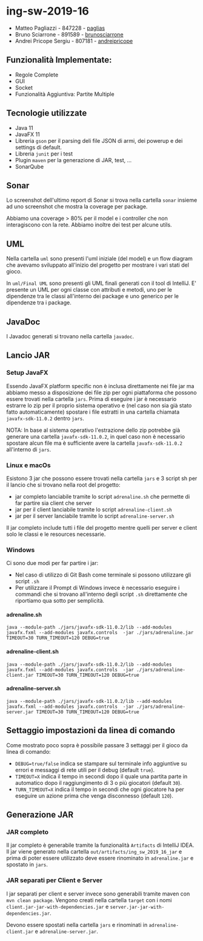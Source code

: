 # ing-sw-2019-16

- Matteo Pagliazzi - 847228 - [paglias](https://github.com/paglias)
- Bruno Sciarrone - 891589 - [brunosciarrone](https://github.com/brunosciarrone)
- Andrei Pricope Sergiu - 807181 - [andreipricope](https://github.com/andreipricope)

## Funzionalità Implementate:

- Regole Complete 
- GUI 
- Socket 
- Funzionalità Aggiuntiva: Partite Multiple

## Tecnologie utilizzate

- Java 11
- JavaFX 11
- Libreria `gson` per il parsing deli file JSON di armi, dei powerup e dei settings di default.
- Libreria `junit` per i test
- Plugin `maven` per la generazione di JAR, test, ...
- SonarQube

## Sonar

Lo screenshot dell'ultimo report di Sonar si trova nella cartella `sonar` insieme ad
uno screenshot che mostra la coverage per package.

Abbiamo una coverage > 80% per il model e i controller che non interagiscono con
la rete. Abbiamo inoltre dei test per alcune utils.

## UML

Nella cartella `uml` sono presenti l'uml iniziale (del model) e un flow diagram che avevamo sviluppato all'inizio
del progetto per mostrare i vari stati del gioco.

In `uml/Final UML` sono presenti gli UML finali generati con il tool di IntelliJ. E' presente un UML per ogni classe
con attributi e metodi, uno per le dipendenze tra le classi all'interno dei package e uno generico
per le dipendenze tra i package.

## JavaDoc

I Javadoc generati si trovano nella cartella `javadoc`.

## Lancio JAR

### Setup JavaFX

Essendo JavaFX platform specific non è inclusa direttamente nei file jar ma abbiamo
messo a disposizione dei file zip per ogni piattaforma che possono essere trovati
nella cartella `jars`. Prima di eseguire i jar è necessario estrarre lo zip per
il proprio sistema operativo e (nel caso non sia già stato fatto automaticamente) spostare
i file estratti in una cartella chiamata `javafx-sdk-11.0.2` dentro `jars`.

NOTA: In base al sistema operativo l'estrazione dello zip potrebbe già
generare una cartella `javafx-sdk-11.0.2`, in quel caso non è necessario
spostare alcun file ma è sufficiente avere la cartella `javafx-sdk-11.0.2` all'interno di `jars`.

### Linux e macOs

Esistono 3 jar che possono essere trovati nella cartella `jars` e 3 script sh
per il lancio che si trovano nella root del progetto:

- jar completo lanciabile tramite lo script `adrenaline.sh` 
che permette di far partire sia client che server
- jar per il client lanciabile tramite lo script `adrenaline-client.sh`
- jar per il server lanciabile tramite lo script `adrenaline-server.sh`

Il jar completo include tutti i file del progetto mentre quelli per server e client solo
le classi e le resources necessarie.

### Windows

Ci sono due modi per far partire i jar: 

- Nel caso di utilizzo di Git Bash come terminale si possono utilizzare gli script `.sh`
- Per utilizzare il Prompt di Windows invece è necessario eseguire i commandi che si trovano
all'interno degli script `.sh` direttamente che riportiamo qua sotto per semplicità.

#### adrenaline.sh

`java --module-path ./jars/javafx-sdk-11.0.2/lib --add-modules javafx.fxml --add-modules javafx.controls  -jar ./jars/adrenaline.jar TIMEOUT=30 TURN_TIMEOUT=120 DEBUG=true`

#### adrenaline-client.sh

`java --module-path ./jars/javafx-sdk-11.0.2/lib --add-modules javafx.fxml --add-modules javafx.controls  -jar ./jars/adrenaline-client.jar TIMEOUT=30 TURN_TIMEOUT=120 DEBUG=true`

#### adrenaline-server.sh

`java --module-path ./jars/javafx-sdk-11.0.2/lib --add-modules javafx.fxml --add-modules javafx.controls  -jar ./jars/adrenaline-server.jar TIMEOUT=30 TURN_TIMEOUT=120 DEBUG=true`

## Settaggio impostazioni da linea di comando

Come mostrato poco sopra è possibile passare 3 settaggi per il gioco da linea di comando:

- `DEBUG=true/false` indica se stampare sul terminale info aggiuntive su errori e messaggi di rete utili per il debug (default `true`).
- `TIMEOUT=X` indica il tempo in secondi dopo il quale una partita parte in automatico dopo il raggiungimento di 3 o più giocatori (default `30`).
- `TURN_TIMEOUT=X` indica il tempo in secondi che ogni giocatore ha per eseguire un azione prima che venga disconnesso (default `120`).

## Generazione JAR

### JAR completo

Il jar completo è generabile tramite la funzionalità `Artifacts` di IntelliJ IDEA. 
Il jar viene generato nella cartella `out/artifacts/ing_sw_2019_16_jar` 
e prima di poter essere utilizzato deve essere rinominato in `adrenaline.jar` e spostato in `jars`.

### JAR separati per Client e Server

I jar separati per client e server invece sono generabili tramite maven con `mvn clean package`. 
Vengono creati nella cartella `target` con i nomi `client.jar-jar-with-dependencies.jar` e `server.jar-jar-with-dependencies.jar`.

Devono essere spostati nella cartella `jars` e rinominati in `adrenaline-client.jar` e `adrenaline-server.jar`.